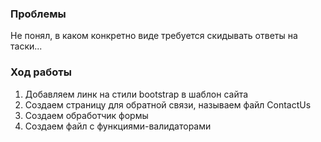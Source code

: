 ### Проблемы
Не понял, в каком конкретно виде требуется скидывать ответы на таски...
### Ход работы
1. Добавляем линк на стили bootstrap в шаблон сайта
2. Создаем страницу для обратной связи, называем файл ContactUs
3. Создаем обработчик формы
4. Создаем файл с функциями-валидаторами
